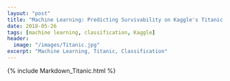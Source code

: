 ```yaml
---
layout: "post"
title: "Machine Learning: Predicting Survivability on Kaggle's Titanic Dataset"
date: 2018-05-26
tags: [machine learning, classification, Kaggle]
header:
  image: "/images/Titanic.jpg"
excerpt: "Machine Learning, Titanic, Classification"
---
```


{% include Markdown_Titanic.html %}
